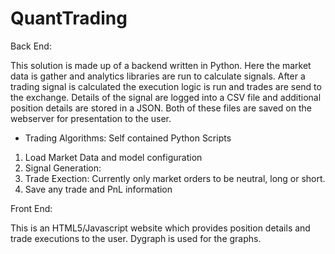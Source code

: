 # QuantTrading

Back End:

This solution is made up of a backend written in Python.  Here the market data is gather and analytics libraries are run to calculate signals.  After a trading signal is calculated the execution logic is run and trades are send to the exchange.  Details of the signal are logged into a CSV file and additional position details are stored in a JSON.  Both of these files are saved on the webserver for presentation to the user.

- Trading Algorithms: Self contained Python Scripts
1. Load Market Data and model configuration
2. Signal Generation: 
3. Trade Exection: Currently only market orders to be neutral, long or short.
4. Save any trade and PnL information

Front End:

This is an HTML5/Javascript website which provides position details and trade executions to the user.  Dygraph is used for the graphs.

